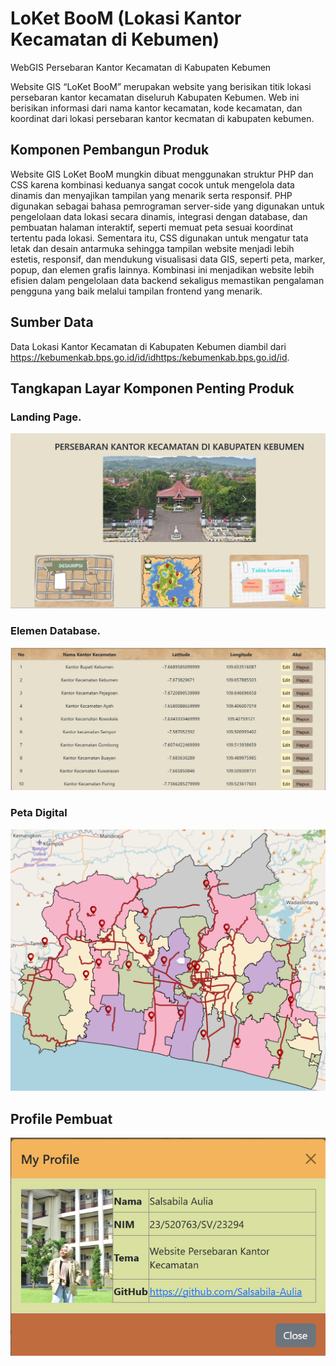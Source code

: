 # LoKet BooM (Lokasi Kantor Kecamatan di Kebumen)
WebGIS Persebaran Kantor Kecamatan di Kabupaten Kebumen

Website GIS “LoKet BooM” merupakan website yang  berisikan titik lokasi persebaran kantor kecamatan diseluruh Kabupaten Kebumen. Web ini berisikan informasi dari nama kantor kecamatan, kode kecamatan, dan koordinat dari lokasi persebaran kantor kecmatan di kabupaten kebumen.

## Komponen Pembangun Produk
Website GIS LoKet BooM mungkin dibuat menggunakan struktur PHP dan CSS karena kombinasi keduanya sangat cocok untuk mengelola data dinamis dan menyajikan tampilan yang menarik serta responsif. PHP digunakan sebagai bahasa pemrograman server-side yang digunakan untuk pengelolaan data lokasi secara dinamis, integrasi dengan database, dan pembuatan halaman interaktif, seperti memuat peta sesuai koordinat tertentu pada  lokasi. Sementara itu, CSS digunakan untuk mengatur tata letak dan desain antarmuka sehingga tampilan website menjadi lebih estetis, responsif, dan mendukung visualisasi data GIS, seperti peta, marker, popup, dan elemen grafis lainnya. Kombinasi ini menjadikan website lebih efisien dalam pengelolaan data backend sekaligus memastikan pengalaman pengguna yang baik melalui tampilan frontend yang menarik.

## Sumber Data
Data Lokasi Kantor Kecamatan di Kabupaten Kebumen diambil dari https://kebumenkab.bps.go.id/id/idhttps:/kebumenkab.bps.go.id/id.

## Tangkapan Layar Komponen Penting Produk

### Landing Page.
![Landing Page LoKet BooM](Responsi2/Dashboard.png)

### Elemen Database.
![Elemen Database POSIKU](Responsi2/Table.png)

### Peta Digital
![Peta DIgital LoKet BooM](Responsi2/Peta.png)

## Profile Pembuat
![Profil Pembuat LoKet BooM](Responsi2/Profile.png)

